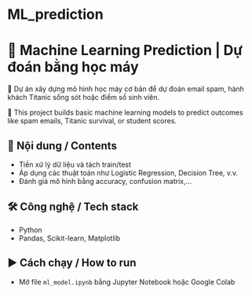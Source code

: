 # ML_prediction
# 🤖 Machine Learning Prediction | Dự đoán bằng học máy

📌 Dự án xây dựng mô hình học máy cơ bản để dự đoán email spam, hành khách Titanic sống sót hoặc điểm số sinh viên.

🤖 This project builds basic machine learning models to predict outcomes like spam emails, Titanic survival, or student scores.

## 📁 Nội dung / Contents
- Tiền xử lý dữ liệu và tách train/test
- Áp dụng các thuật toán như Logistic Regression, Decision Tree, v.v.
- Đánh giá mô hình bằng accuracy, confusion matrix,...

## 🛠 Công nghệ / Tech stack
- Python
- Pandas, Scikit-learn, Matplotlib

## ▶️ Cách chạy / How to run
- Mở file `ml_model.ipynb` bằng Jupyter Notebook hoặc Google Colab
